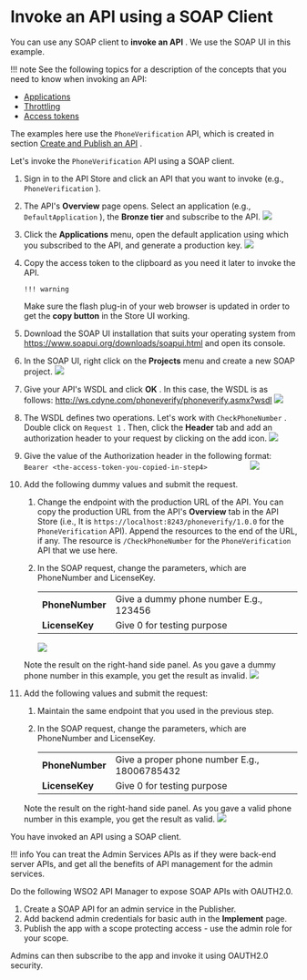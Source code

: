 # Invoke an API using a SOAP Client

You can use any SOAP client to **invoke an API** . We use the SOAP UI in this example.

!!! note
See the following topics for a description of the concepts that you need to know when invoking an API:

-   [Applications](Key-Concepts_103328852.html#KeyConcepts-Applications)
-   [Throttling](Key-Concepts_103328852.html#KeyConcepts-Throttling)
-   [Access tokens](Key-Concepts_103328852.html#KeyConcepts-Accesstokens)


The examples here use the `PhoneVerification` API, which is created in section [Create and Publish an API](_Create_and_Publish_an_API_) .

Let's invoke the `PhoneVerification` API using a SOAP client.

1.  Sign in to the API Store and click an API that you want to invoke (e.g., `PhoneVerification` ).
2.  The API's **Overview** page opens. Select an application (e.g., `DefaultApplication` ), the **Bronze tier** and subscribe to the API.
    ![](/assets/attachments/103332601/103332597.png)
3.  Click the **Applications** menu, open the default application using which you subscribed to the API, and generate a production key.
    ![](/assets/attachments/103332601/103332593.png)
4.  Copy the access token to the clipboard as you need it later to invoke the API.

        !!! warning
    Make sure the flash plug-in of your web browser is updated in order to get the **copy button** in the Store UI working.


5.  Download the SOAP UI installation that suits your operating system from <https://www.soapui.org/downloads/soapui.html> and open its console.
6.  In the SOAP UI, right click on the **Projects** menu and create a new SOAP project.
    ![](/assets/attachments/103332601/103332592.png)
7.  Give your API's WSDL and click **OK** .
    In this case, the WSDL is as follows: <http://ws.cdyne.com/phoneverify/phoneverify.asmx?wsdl>
    ![](/assets/attachments/103332601/103332596.png)
8.  The WSDL defines two operations. Let's work with `CheckPhoneNumber` . Double click on `Request 1` . Then, click the **Header** tab and add an authorization header to your request by clicking on the add icon.
    ![](/assets/attachments/103332601/103332595.png)
9.  Give the value of the Authorization header in the following format: `Bearer <the-access-token-you-copied-in-step4>          `
    ![](/assets/attachments/103332601/103332594.png)

10. Add the following dummy values and submit the request.

    1.  Change the endpoint with the production URL of the API.
        You can copy the production URL from the API's **Overview** tab in the API Store (i.e., It is `https://localhost:8243/phoneverify/1.0.0` for the `PhoneVerification` API). Append the resources to the end of the URL, if any. The resource is `/CheckPhoneNumber` for the `PhoneVerification` API that we use here.

    2.  In the SOAP request, change the parameters, which are PhoneNumber and LicenseKey.

        |                 |                                        |
        |-----------------|----------------------------------------|
        | **PhoneNumber** | Give a dummy phone number E.g., 123456 |
        | **LicenseKey**  | Give 0 for testing purpose             |

        ![](/assets/attachments/103332601/103332589.png)

    Note the result on the right-hand side panel. As you gave a dummy phone number in this example, you get the result as invalid.
    ![](/assets/attachments/103332601/103332590.png)

11. Add the following values and submit the request:

    1.  Maintain the same endpoint that you used in the previous step.

    2.  In the SOAP request, change the parameters, which are PhoneNumber and LicenseKey.

        |                 |                                              |
        |-----------------|----------------------------------------------|
        | **PhoneNumber** | Give a proper phone number E.g., 18006785432 |
        | **LicenseKey**  | Give 0 for testing purpose                   |

    Note the result on the right-hand side panel. As you gave a valid phone number in this example, you get the result as valid.
    ![](/assets/attachments/103332601/103332591.png)

You have invoked an API using a SOAP client.

!!! info
You can treat the Admin Services APIs as if they were back-end server APIs, and get all the benefits of API management for the admin services.

Do the following WSO2 API Manager to expose SOAP APIs with OAUTH2.0.

1.  Create a SOAP API for an admin service in the Publisher.
2.  Add backend admin credentials for basic auth in the **Implement** page.
3.  Publish the app with a scope protecting access - use the admin role for your scope.

Admins can then subscribe to the app and invoke it using OAUTH2.0 security.


